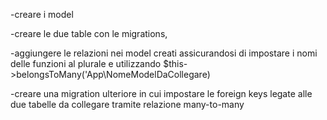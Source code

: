 -creare i model

-creare le due table con le migrations,

-aggiungere le relazioni nei model creati assicurandosi di impostare i nomi delle funzioni al plurale e utilizzando $this->belongsToMany('App\NomeModelDaCollegare)

-creare una migration ulteriore in cui impostare le foreign keys legate alle due tabelle da collegare tramite relazione many-to-many
